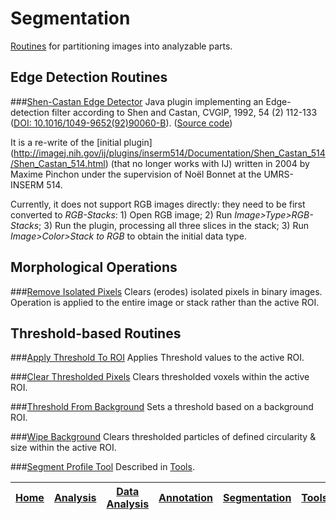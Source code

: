 # Segmentation
  [Routines][Home] for partitioning images into analyzable parts.


## Edge Detection Routines
###[Shen-Castan Edge Detector](../BAR/README.md#bar-plugins)
   Java plugin implementing an Edge-detection filter according to Shen and Castan, CVGIP, 1992, 54
   (2) 112-133 ([DOI: 10.1016/1049-9652(92)90060-B](http://dx.doi.org/10.1016/1049-9652(92)90060-B)).
   ([Source code](../BAR/src/main/java/bar/plugin/ShenCastan.java))

It is a re-write of the [initial plugin]
(http://imagej.nih.gov/ij/plugins/inserm514/Documentation/Shen_Castan_514/Shen_Castan_514.html)
(that no longer works with IJ) written in 2004 by Maxime Pinchon under the supervision of Noël
Bonnet at the UMRS-INSERM 514.

Currently, it does not support RGB images directly: they need to be first  converted to
_RGB-Stacks_: 1) Open RGB image; 2) Run _Image>Type>RGB-Stacks_; 3) Run the plugin, processing all
three slices in the stack; 3) Run _Image>Color>Stack to RGB_ to obtain the initial data type.

## Morphological Operations
###[Remove Isolated Pixels](./Remove_Isolated_Pixels.bsh)
   Clears (erodes) isolated pixels in binary images. Operation is applied to the entire image or
   stack rather than the active ROI.


## Threshold-based Routines
###[Apply Threshold To ROI](./Apply_Threshold_To_ROI.ijm)
   Applies Threshold values to the active ROI.

###[Clear Thresholded Pixels](./Clear_Thresholded_Pixels.ijm)
   Clears thresholded voxels within the active ROI.

###[Threshold From Background](./Threshold_From_Background.ijm)
   Sets a threshold based on a background ROI.

###[Wipe Background](./Wipe_Background.ijm)
   Clears thresholded particles of defined circularity & size within the active ROI.

###[Segment Profile Tool](../Tools/README.md#segment-profile)
   Described in [Tools](../Tools/README.md#segment-profile).




| [Home] | [Analysis] | [Data Analysis] | [Annotation] | [Segmentation] | [Tools] | [Plugins] | [lib] | [Snippets] | [IJ] |
|:------:|:----------:|:---------------:|:------------:|:--------------:|:-------:|:---------:|:-----:|:----------:|:----:|

[Home]: https://github.com/tferr/Scripts#ij-bar
[Analysis]: https://github.com/tferr/Scripts/tree/master/Analysis#analysis
[Data Analysis]: https://github.com/tferr/Scripts/tree/master/BAR/src/main/resources/scripts/BAR/Data_Analysis#data-analysis
[Annotation]: https://github.com/tferr/Scripts/tree/master/Annotation#annotation
[Segmentation]: https://github.com/tferr/Scripts/tree/master/Segmentation#segmentation
[Tools]: https://github.com/tferr/Scripts/tree/master/Tools#tools-and-toolsets
[Java Classes]: https://github.com/tferr/Scripts/tree/master/BAR#java-classes
[lib]: https://github.com/tferr/Scripts/tree/master/lib#lib
[Snippets]: https://github.com/tferr/Scripts/tree/master/Snippets#snippets
[IJ]: http://imagej.net/BAR
